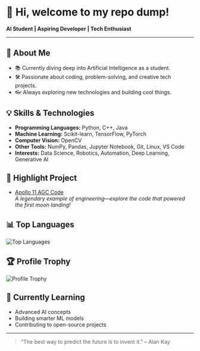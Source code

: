 # 👋 Hi, welcome to my repo dump!

**AI Student | Aspiring Developer | Tech Enthusiast**

---

## 🚀 About Me

- 📚 Currently diving deep into Artificial Intelligence as a student.
- 🛠️ Passionate about coding, problem-solving, and creative tech projects.
- 👓 Always exploring new technologies and building cool things.

## 💡 Skills & Technologies

- **Programming Languages:** Python, C++, Java
- **Machine Learning:** Scikit-learn, TensorFlow, PyTorch
- **Computer Vision:** OpenCV
- **Other Tools:** NumPy, Pandas, Jupyter Notebook, Git, Linux, VS Code
- **Interests:** Data Science, Robotics, Automation, Deep Learning, Generative AI

## 🌟 Highlight Project

- [Apollo 11 AGC Code](https://github.com/chrislgarry/Apollo-11)  
  *A legendary example of engineering—explore the code that powered the first moon landing!*

## 📊 Top Languages

![Top Languages](https://github-readme-stats.vercel.app/api/top-langs/?username=thismyrepo&layout=compact&theme=tokyonight)

## 🏆 Profile Trophy

![Profile Trophy](https://github-profile-trophy.vercel.app/?username=thismyrepo&theme=tokyonight&no-bg=true&row=1&column=8)

## 🧠 Currently Learning

- Advanced AI concepts
- Building smarter ML models
- Contributing to open-source projects

---

> “The best way to predict the future is to invent it.” – Alan Kay
